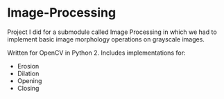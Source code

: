 # Image-Processing
Project I did for a submodule called Image Processing in which we had to implement basic image morphology operations on grayscale images.

Written for OpenCV in Python 2.
Includes implementations for:
  - Erosion
  - Dilation
  - Opening
  - Closing
